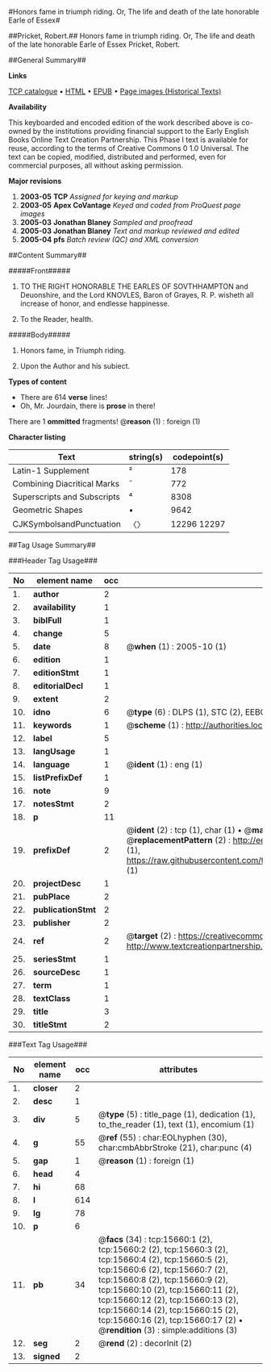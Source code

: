 #Honors fame in triumph riding. Or, The life and death of the late honorable Earle of Essex#

##Pricket, Robert.##
Honors fame in triumph riding. Or, The life and death of the late honorable Earle of Essex
Pricket, Robert.

##General Summary##

**Links**

[TCP catalogue](http://www.ota.ox.ac.uk/tcp/)  • 
[HTML](http://tei.it.ox.ac.uk/tcp/Texts-HTML/free/A10/A10085.html)  • 
[EPUB](http://tei.it.ox.ac.uk/tcp/Texts-EPUB/free/A10/A10085.epub) • 
[Page images (Historical Texts)](https://data.historicaltexts.jisc.ac.uk/view?pubId=eebo-99850453e&pageId=eebo-99850453e-15660-1)

**Availability**

This keyboarded and encoded edition of the
	       work described above is co-owned by the institutions
	       providing financial support to the Early English Books
	       Online Text Creation Partnership. This Phase I text is
	       available for reuse, according to the terms of Creative
	       Commons 0 1.0 Universal. The text can be copied,
	       modified, distributed and performed, even for
	       commercial purposes, all without asking permission.

**Major revisions**

1. __2003-05__ __TCP__ *Assigned for keying and markup*
1. __2003-05__ __Apex CoVantage__ *Keyed and coded from ProQuest page images*
1. __2005-03__ __Jonathan Blaney__ *Sampled and proofread*
1. __2005-03__ __Jonathan Blaney__ *Text and markup reviewed and edited*
1. __2005-04__ __pfs__ *Batch review (QC) and XML conversion*

##Content Summary##

#####Front#####

1. TO THE RIGHT HONORABLE THE EARLES OF SOVTHHAMPTON and Deuonshire, and the Lord KNOVLES, Baron of Grayes, R. P. wisheth all increase of honor, and endlesse happinesse.

1. To the Reader, health.

#####Body#####

1. Honors fame, in Triumph riding.

1. Upon the Author and his subiect.

**Types of content**

  * There are 614 **verse** lines!
  * Oh, Mr. Jourdain, there is **prose** in there!

There are 1 **ommitted** fragments! 
 @__reason__ (1) : foreign (1)

**Character listing**


|Text|string(s)|codepoint(s)|
|---|---|---|
|Latin-1 Supplement|²|178|
|Combining             Diacritical Marks|̄|772|
|Superscripts             and Subscripts|⁴|8308|
|Geometric Shapes|▪|9642|
|CJKSymbolsandPunctuation|〈〉|12296 12297|

##Tag Usage Summary##

###Header Tag Usage###

|No|element name|occ|attributes|
|---|---|---|---|
|1.|__author__|2||
|2.|__availability__|1||
|3.|__biblFull__|1||
|4.|__change__|5||
|5.|__date__|8| @__when__ (1) : 2005-10 (1)|
|6.|__edition__|1||
|7.|__editionStmt__|1||
|8.|__editorialDecl__|1||
|9.|__extent__|2||
|10.|__idno__|6| @__type__ (6) : DLPS (1), STC (2), EEBO-CITATION (1), PROQUEST (1), VID (1)|
|11.|__keywords__|1| @__scheme__ (1) : http://authorities.loc.gov/ (1)|
|12.|__label__|5||
|13.|__langUsage__|1||
|14.|__language__|1| @__ident__ (1) : eng (1)|
|15.|__listPrefixDef__|1||
|16.|__note__|9||
|17.|__notesStmt__|2||
|18.|__p__|11||
|19.|__prefixDef__|2| @__ident__ (2) : tcp (1), char (1)  •  @__matchPattern__ (2) : ([0-9\-]+):([0-9IVX]+) (1), (.+) (1)  •  @__replacementPattern__ (2) : http://eebo.chadwyck.com/downloadtiff?vid=$1&page=$2 (1), https://raw.githubusercontent.com/textcreationpartnership/Texts/master/tcpchars.xml#$1 (1)|
|20.|__projectDesc__|1||
|21.|__pubPlace__|2||
|22.|__publicationStmt__|2||
|23.|__publisher__|2||
|24.|__ref__|2| @__target__ (2) : https://creativecommons.org/publicdomain/zero/1.0/ (1), http://www.textcreationpartnership.org/docs/. (1)|
|25.|__seriesStmt__|1||
|26.|__sourceDesc__|1||
|27.|__term__|1||
|28.|__textClass__|1||
|29.|__title__|3||
|30.|__titleStmt__|2||


###Text Tag Usage###

|No|element name|occ|attributes|
|---|---|---|---|
|1.|__closer__|2||
|2.|__desc__|1||
|3.|__div__|5| @__type__ (5) : title_page (1), dedication (1), to_the_reader (1), text (1), encomium (1)|
|4.|__g__|55| @__ref__ (55) : char:EOLhyphen (30), char:cmbAbbrStroke (21), char:punc (4)|
|5.|__gap__|1| @__reason__ (1) : foreign (1)|
|6.|__head__|4||
|7.|__hi__|68||
|8.|__l__|614||
|9.|__lg__|78||
|10.|__p__|6||
|11.|__pb__|34| @__facs__ (34) : tcp:15660:1 (2), tcp:15660:2 (2), tcp:15660:3 (2), tcp:15660:4 (2), tcp:15660:5 (2), tcp:15660:6 (2), tcp:15660:7 (2), tcp:15660:8 (2), tcp:15660:9 (2), tcp:15660:10 (2), tcp:15660:11 (2), tcp:15660:12 (2), tcp:15660:13 (2), tcp:15660:14 (2), tcp:15660:15 (2), tcp:15660:16 (2), tcp:15660:17 (2)  •  @__rendition__ (3) : simple:additions (3)|
|12.|__seg__|2| @__rend__ (2) : decorInit (2)|
|13.|__signed__|2||
